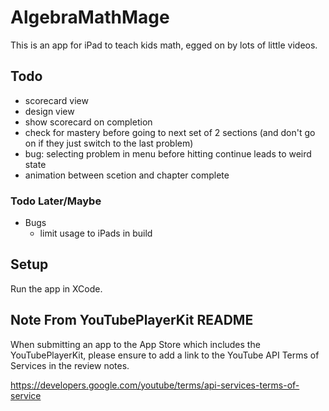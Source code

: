 # AlgebraMathMage 

This is an app for iPad to teach kids math, egged on by lots of little videos.

## Todo 
 * scorecard view
  * design view
  * show scorecard on completion
  * check for mastery before going to next set of 2 sections (and don't go on if they just switch to the last problem)
 * bug: selecting problem in menu before hitting continue leads to weird state
 * animation between scetion and chapter complete
 
### Todo Later/Maybe
 * Bugs
   * limit usage to iPads in build

## Setup
Run the app in XCode.

## Note From YouTubePlayerKit README
When submitting an app to the App Store which includes the YouTubePlayerKit, please ensure to add a link to the YouTube API Terms of Services in the review notes.

https://developers.google.com/youtube/terms/api-services-terms-of-service

